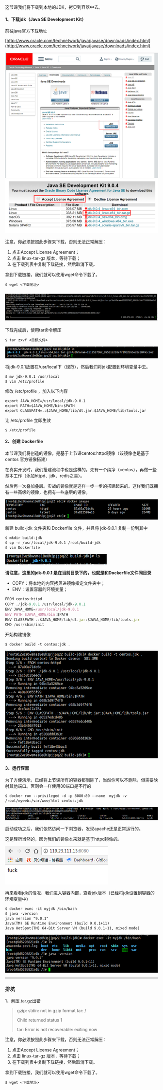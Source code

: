 这节课我们将下载到本地的JDK，拷贝到容器中去。

#### 1、下载jdk（Java SE Development Kit）

前往java官方下载地址

[http://www.oracle.com/technetwork/java/javase/downloads/index.html](http://www.oracle.com/technetwork/java/javase/downloads/index.html)

![](/assets/65555import.png)![](/assets/zasdijijaisdj2183import.png)

注意，你必须按照此步骤来下载，否则无法正常解压：

1. 点击Accept License Agreement；
2. 点击 linux-tar-gz 版本，等待下载；
3. 在下载列表中复制下载链接，然后取消下载。

拿到下载链接，我们就可以使用wget命令下载了。

```
$ wget <下载地址>
```

### ![](/assets/123123123.png)

下载完成后，使用tar命令解压

```
$ tar zxvf <目标文件>
```

![](/assets/1212123123import.png)

将jdk-9.0.1放置在/usr/local下（规范），然后我们将jdk配置到环境变量中去。

```
$ mv jdk-9.0.1 /usr/local
$ vim /etc/profile
```

修改 /etc/profile ，加入以下内容

```
export JAVA_HOME=/usr/local/jdk-9.0.1
export PATH=$JAVA_HOME/bin:$PATH
export CLASSPATH=.:$JAVA_HOME/lib/dt.jar:$JAVA_HOME/lib/tools.jar
```

让 /etc/profile 立即生效

```
$ /etc/profile
```

#### 2、创建 Dockerfile

本节课我们将创造的镜像，是基于上节课centos:httpd镜像（该镜像也是基于 centos 官方镜像搭建）

在真实开发时，我们搭建流程中也是这样的，先有一个纯净（centos），再做一些基本工作（添加httpd、jdk、redis之类）。

然后再一次叠加叠层。实战的镜像就是这样一步一步的搭建起来的。这样我们既拥有一些高级的镜像，也拥有一些底层的镜像。

![](/assets/34345345import.png)

新建 build-jdk 文件夹和 Dockerfile 文件，并且将 jdk-9.0.1 复制一份到其中

```
$ mkdir build-jdk
$ cp -r /usr/local/jdk-9.0.1 /root/build-jdk
$ vim Dockerfile
```

![](/assets/45346import.png)

**请注意，这里的jdk-9.0.1 是在当前目录下的，也就是和Dockerfile文件同目录**

* COPY：将本地的内容拷贝进镜像指定文件夹中；
* ENV：设置容器的环境变量；

```js
FROM centos:httpd 
COPY ./jdk-9.0.1 /usr/local/jdk-9.0.1
ENV JAVA_HOME=/usr/local/jdk-9.0.1
ENV PATH $JAVA_HOME/bin:$PATH
ENV CLASSPATH .:$JAVA_HOME/lib/dt.jar:$JAVA_HOME/lib/tools.jar
CMD /usr/sbin/init
```

开始构建镜像

```
$ docker build -t centos:jdk .
```

![](/assets/141142123import.png)

#### 3、运行容器

为了方便演示，已经将上节课所有的容器都删除了，当然你可以不删除，但需要映射其他端口。否则会一样使用80端口是不行的

```
$ docker run --privileged -d -p 8080:80 --name  myjdk -v /root/myweb:/var/www/html centos:jdk
```

![](/assets/231234342234342import.png)

启动成功之后，我们依然访问一下浏览器，发现apache还是正常运行的。

这是理所当然的，因为我们的镜像本来就是基于httpd镜像的。

![](/assets/23123123123import.png)

再来看看jdk的情况，我们进入容器内部，查看jdk版本（已经将jdk设置到容器的环境变量中）

```
$ docker exec -it myjdk /bin/bash
$ java -version
java version "9.0.1"
Java(TM) SE Runtime Environment (build 9.0.1+11)
Java HotSpot(TM) 64-Bit Server VM (build 9.0.1+11, mixed mode)
```

![](/assets/16735468import.png)

---

### 排坑

1、解压.tar.gz出错

> gzip: stdin: not in gzip format tar: /
>
> Child returned status 1 
>
> tar: Error is not recoverable: exiting now

注意，你必须按照此步骤来下载，否则无法正常解压：

1. 点击Accept License Agreement；
2. 点击 linux-tar-gz 版本，等待下载；
3. 在下载列表中复制下载链接，然后取消下载。

拿到下载链接，我们就可以使用wget命令下载了。

```
$ wget <下载地址>
```




